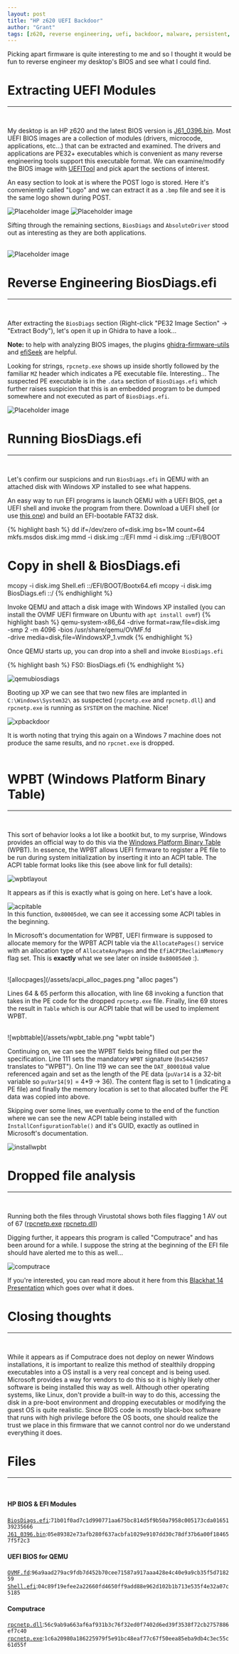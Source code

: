 ```yaml
---
layout: post
title: "HP z620 UEFI Backdoor"
author: "Grant"
tags: [z620, reverse engineering, uefi, backdoor, malware, persistent, ghidra, efi]
---
```


Picking apart firmware is quite interesting to me and so I thought it would be fun to reverse engineer my desktop's BIOS and see what I could find.

# Extracting UEFI Modules

<hr>
<br>

My desktop is an HP z620 and the latest BIOS version is [J61_0396.bin](/assets/J61_0396.bin). Most UEFI BIOS images are a collection of modules (drivers, microcode, applications, etc...) that can be extracted and examined. The drivers and applications are PE32+ executables which is convenient as many reverse engineering tools support this executable format. We can examine/modify the BIOS image with [UEFITool](https://github.com/LongSoft/UEFITool) and pick apart the sections of interest.

An easy section to look at is where the POST logo is stored. Here it's conveniently called "Logo" and we can extract it as a `.bmp` file and see it is the same logo shown during POST.

![Placeholder image](/assets/bios_logo.png "UEFITool bios logo section") ![Placeholder image](/assets/hp_bios_logo.png "HP BIOS logo")
<br>

Sifting through the remaining sections, `BiosDiags` and `AbsoluteDriver` stood out as interesting as they are both applications.
<br>
<br>

![Placeholder image](/assets/uefi_biosdiags_efi.png "UEFITool BiosDiags.efi")
<br>

# Reverse Engineering BiosDiags.efi

<hr>
<br>

After extracting the `BiosDiags` section (Right-click "PE32 Image Section" -> "Extract Body"), let's open it up in Ghidra to have a look...

**Note:** to help with analyzing BIOS images, the plugins [ghidra-firmware-utils](https://github.com/al3xtjames/ghidra-firmware-utils) and [efiSeek](https://github.com/DSecurity/efiSeek) are helpful.


Looking for strings, `rpcnetp.exe` shows up inside shortly followed by the familiar `MZ` header which indicates a PE executable file. Interesting... The suspected PE executable is in the `.data` section of `BiosDiags.efi` which further raises suspicion that this is an embedded program to be dumped somewhere and not executed as part of `BiosDiags.efi`.

![Placeholder image](/assets/embedded_pe_header.png "embedded PE header")


# Running BiosDiags.efi

<hr>
<br>

Let's confirm our suspicions and run `BiosDiags.efi` in QEMU with an attached disk with Windows XP installed to see what happens.

An easy way to run EFI programs is launch QEMU with a UEFI BIOS, get a UEFI shell and invoke the program from there. Download a UEFI shell (or use [this one](/assets/Shell.efi)) and build an EFI-bootable FAT32 disk.


{% highlight bash %}
dd if=/dev/zero of=disk.img bs=1M count=64
mkfs.msdos disk.img
mmd -i disk.img ::/EFI
mmd -i disk.img ::/EFI/BOOT

# Copy in shell & BiosDiags.efi
mcopy -i disk.img Shell.efi ::/EFI/BOOT/Bootx64.efi
mcopy -i disk.img BiosDiags.efi ::/
{% endhighlight %}

Invoke QEMU and attach a disk image with Windows XP installed (you can install the OVMF UEFI firmware on Ubuntu with `apt install ovmf`)
{% highlight bash %}
qemu-system-x86_64 -drive format=raw,file=disk.img \
    -smp 2 -m 4096 -bios /usr/share/qemu/OVMF.fd \
    -drive media=disk,file=WindowsXP_1.vmdk 
{% endhighlight %}

Once QEMU starts up, you can drop into a shell and invoke `BiosDiags.efi`

{% highlight bash %}
FS0:
BiosDiags.efi
{% endhighlight %}

![qemubiosdiags](/assets/qemu_biosdiags_efi.png "running BiosDiags.efi in QEMU")

Booting up XP we can see that two new files are implanted in `C:\Windows\System32\` as suspected (`rpcnetp.exe` and `rpcnetp.dll`) and `rpcnetp.exe` is running as `SYSTEM` on the machine. Nice!

![xpbackdoor](/assets/backdoor_running.png "backdoor running")

It is worth noting that trying this again on a Windows 7 machine does not produce the same results, and no `rpcnet.exe` is dropped.
<br>
<br>

# WPBT (Windows Platform Binary Table)
<hr>
<br>

This sort of behavior looks a lot like a bootkit but, to my surprise, Windows provides an official way to do this via the [Windows Platform Binary Table](https://download.microsoft.com/download/8/A/2/8A2FB72D-9B96-4E2D-A559-4A27CF905A80/windows-platform-binary-table.docx) (WPBT). In essence, the WPBT allows UEFI firmware to register a PE file to be run during system initialization by inserting it into an ACPI table. The ACPI table format looks like this (see above link for full details):

![wpbtlayout](/assets/wpbt_layout.png "wpbt layout")

It appears as if this is exactly what is going on here. Let's have a look.

![acpitable](/assets/acpi_table_manipulation.png "acpi table manipulation")
<br>
In this function, `0x80005de0`, we can see it accessing some ACPI tables in the beginning.

In Microsoft's documentation for WPBT, UEFI firmware is supposed to allocate memory for the WPBT ACPI table via the `AllocatePages()` service with an allocation type of `AllocateAnyPages` and the `EfiACPIReclaimMemory` flag set. This is **exactly** what we see later on inside `0x80005de0` :).

<br>
![allocpages](/assets/acpi_alloc_pages.png "alloc pages")
<br>

Lines 64 & 65 perform this allocation, with line 68 invoking a function that takes in the PE code for the dropped `rpcnetp.exe` file. Finally, line 69 stores the result in `Table` which is our ACPI table that will be used to implement WPBT.

<br>
![wpbttable](/assets/wpbt_table.png "wpbt table")
<br>

Continuing on, we can see the WPBT fields being filled out per the specification. Line 111 sets the mandatory `WPBT` signature (`0x54425057` translates to "WPBT"). On line 119 we can see the `DAT_800010a8` value referenced again and set as the length of the PE data (`puVar14` is a 32-bit variable so `puVar14[9]` = 4*9 -> 36). The content flag is set to 1 (indicating a PE file) and finally the memory location is set to that allocated buffer the PE data was copied into above.

Skipping over some lines, we eventually come to the end of the function where we can see the new ACPI table being installed with `InstallConfigurationTable()` and it's GUID, exactly as outlined in Microsoft's documentation.
<br>

![installwpbt](/assets/install_wpbt.png "wpbt install")


# Dropped file analysis
<hr>
<br>


Running both the files through Virustotal shows both files flagging 1 AV out of 67 ([rpcnetp.exe](https://www.virustotal.com/gui/file/1c6a20980a186225979f5e91bc48eaf77c67f50eea85eba9db4c3ec55c61d55f/detection) [rpcnetp.dll](https://www.virustotal.com/gui/file/56c9ab9a663af6af931b3c76f32ed0f7402d6ed39f3538f72cb2757886ef7c40/detection))

Digging further, it appears this program is called "Computrace" and has been around for a while. I suppose the string at the beginning of the EFI file should have alerted me to this as well...

![computrace](/assets/computrace.png "computrace")

If you're interested, you can read more about it here from this [Blackhat 14 Presentation](http://blackhat.com/docs/us-14/materials/us-14-Kamlyuk-Kamluk-Computrace-Backdoor-Revisited.pdf) which goes over what it does.


# Closing thoughts
<hr>
<br>

While it appears as if Computrace does not deploy on newer Windows installations, it is important to realize this method of stealthily dropping executables into a OS install is a very real concept and is being used. Microsoft provides a way for vendors to do this so it is highly likely other software is being installed this way as well. Although other operating systems, like Linux, don't provide a built-in way to do this, accessing the disk in a pre-boot environment and dropping executables or modifying the guest OS is quite realistic. Since BIOS code is mostly black-box software that runs with high privilege before the OS boots, one should realize the trust we place in this firmware that we cannot control nor do we understand everything it does.

# Files
<hr>
<br>

#### HP BIOS & EFI Modules
[`BiosDiags.efi`](/assets/BiosDiags.efi):`71b01f0ad7c1d990771aa675bc814d5f9b50a7958c005173cda0165139235666`
[`J61_0396.bin`](/assets/J61_0396.bin):`05e89382e73afb280f637acbfa1029e9107dd30c78df37b6a00f184657f5f2c3`

#### UEFI BIOS for QEMU
[`OVMF.fd`](/assets/OVMF.fd):`96a9aad279ac9fdb7d452b70cee71587a917aaa428e4c40e9a9cb35f5d718259`
[`Shell.efi`](/assets/Shell.efi):`04c89f19efee2a22660fd4650ff9add88e962d102b1b713e535f4e32a07c5185`

#### Computrace 
[`rpcnetp.dll`](/assets/rpcnetp.dll):`56c9ab9a663af6af931b3c76f32ed0f7402d6ed39f3538f72cb2757886ef7c40`
[`rpcnetp.exe`](/assets/rpcnetp.exe):`1c6a20980a186225979f5e91bc48eaf77c67f50eea85eba9db4c3ec55c61d55f`